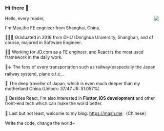 ### Hi there 👋

<img align="right" src="https://github-readme-stats.vercel.app/api?username=MQ-380&show_icons=true&icon_color=CE1D2D&text_color=718096&bg_color=ffffff&hide_title=true" />

Hello, every reader,

I'm Mao,the FE engnieer from Shanghai, China.

👨🏻‍🎓 
Graduated in 2018 from DHU (Donghua University, Shanghai), 
and of course, majored in Software Engineer.

👨‍💻
Working for JD.com as a FE engineer, and React is the most used framework in the daily work.

🚄✈️
The fans of every transportation such as railway(esspecially the Japan railway system), plane e.t.c...

🗾
The deep traveller of Japan, which is even much deeper than my motherland China.(Unlock: 37/47  JR: 51.057%)

🎯
Besides React, I'm also interested in **Flutter, iOS development** and other front-end tech which can make the world better.

🥳
Last but not least, welcome to my blog: https://mqsh.me   （Chinese）

Write the code, change the world~


